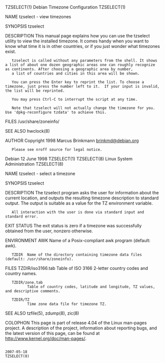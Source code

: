 TZSELECT(1)                                                                           Debian Timezone Configuration                                                                           TZSELECT(1)

NAME
       tzselect - view timezones

SYNOPSIS
       tzselect

DESCRIPTION
       This manual page explains how you can use the tzselect utility to view the installed timezone. It comes handy when you want to know what time it is in other countries, or if you just wonder what
       timezones exist.

       tzselect is called without any parameters from the shell. It shows a list of about one dozen geographic areas one can roughly recognize as continents. After choosing a geographic area by number,
       a list of countries and cities in this area will be shown.

       You can press the Enter key to reprint the list. To choose a timezone, just press the number left to it.  If your input is invalid, the list will be reprinted.

       You may press Ctrl-C to interrupt the script at any time.

       Note that tzselect will not actually change the timezone for you. Use 'dpkg-reconfigure tzdata' to achieve this.

FILES
       /usr/share/zoneinfo/

SEE ALSO
       hwclock(8)

AUTHOR
       Copyright 1998 Marcus Brinkmann <brinkmd@debian.org>

       Please see nroff source for legal notice.

Debian                                                                                         12 June 1998                                                                                   TZSELECT(1)
TZSELECT(8)                                                                            Linux System Administration                                                                            TZSELECT(8)

NAME
       tzselect - select a timezone

SYNOPSIS
       tzselect

DESCRIPTION
       The  tzselect  program  asks the user for information about the current location, and outputs the resulting timezone description to standard output.  The output is suitable as a value for the TZ
       environment variable.

       All interaction with the user is done via standard input and standard error.

EXIT STATUS
       The exit status is zero if a timezone was successfully obtained from the user, nonzero otherwise.

ENVIRONMENT
       AWK    Name of a Posix-compliant awk program (default: awk).

       TZDIR  Name of the directory containing timezone data files (default: /usr/share/zoneinfo).

FILES
       TZDIR/iso3166.tab
              Table of ISO 3166 2-letter country codes and country names.

       TZDIR/zone.tab
              Table of country codes, latitude and longitude, TZ values, and descriptive comments.

       TZDIR/TZ
              Time zone data file for timezone TZ.

SEE ALSO
       tzfile(5), zdump(8), zic(8)

COLOPHON
       This page is part of release 4.04 of the Linux man-pages project.  A description of the project, information about reporting bugs,  and  the  latest  version  of  this  page,  can  be  found  at
       http://www.kernel.org/doc/man-pages/.

                                                                                                2007-05-18                                                                                    TZSELECT(8)
